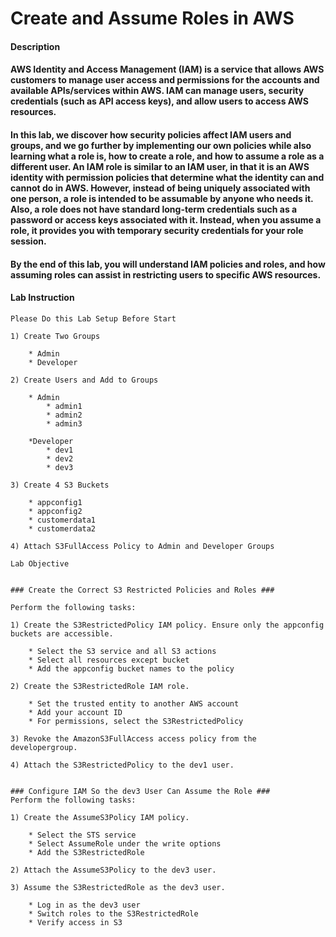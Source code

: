 # Create and Assume Roles in AWS

#### Description

#### AWS Identity and Access Management (IAM) is a service that allows AWS customers to manage user access and permissions for the accounts and available APIs/services within AWS. IAM can manage users, security credentials (such as API access keys), and allow users to access AWS resources.

#### In this lab, we discover how security policies affect IAM users and groups, and we go further by implementing our own policies while also learning what a role is, how to create a role, and how to assume a role as a different user. An IAM role is similar to an IAM user, in that it is an AWS identity with permission policies that determine what the identity can and cannot do in AWS. However, instead of being uniquely associated with one person, a role is intended to be assumable by anyone who needs it. Also, a role does not have standard long-term credentials such as a password or access keys associated with it. Instead, when you assume a role, it provides you with temporary security credentials for your role session.

#### By the end of this lab, you will understand IAM policies and roles, and how assuming roles can assist in restricting users to specific AWS resources.

#### Lab Instruction

```
Please Do this Lab Setup Before Start

1) Create Two Groups

    * Admin
    * Developer

2) Create Users and Add to Groups

    * Admin
        * admin1
        * admin2
        * admin3

    *Developer
        * dev1
        * dev2
        * dev3

3) Create 4 S3 Buckets

    * appconfig1
    * appconfig2
    * customerdata1
    * customerdata2

4) Attach S3FullAccess Policy to Admin and Developer Groups

```

```
Lab Objective


### Create the Correct S3 Restricted Policies and Roles ###

Perform the following tasks:

1) Create the S3RestrictedPolicy IAM policy. Ensure only the appconfig buckets are accessible.

    * Select the S3 service and all S3 actions
    * Select all resources except bucket
    * Add the appconfig bucket names to the policy

2) Create the S3RestrictedRole IAM role.

    * Set the trusted entity to another AWS account
    * Add your account ID
    * For permissions, select the S3RestrictedPolicy

3) Revoke the AmazonS3FullAccess access policy from the developergroup.

4) Attach the S3RestrictedPolicy to the dev1 user.


### Configure IAM So the dev3 User Can Assume the Role ###
Perform the following tasks:

1) Create the AssumeS3Policy IAM policy.

    * Select the STS service
    * Select AssumeRole under the write options
    * Add the S3RestrictedRole

2) Attach the AssumeS3Policy to the dev3 user.

3) Assume the S3RestrictedRole as the dev3 user.

    * Log in as the dev3 user
    * Switch roles to the S3RestrictedRole
    * Verify access in S3
```
